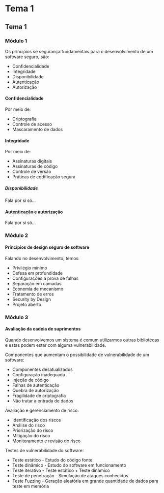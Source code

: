 # Tema 1

## Tema 1
### Módulo 1
Os princípios se segurança fundamentais para o desenvolvimento de um software seguro, são:
* Confidencialidade
* Integridade
* Disponibilidade
* Autenticação
* Autorização

#### Confidencialidade
Por meio de:
* Criptografia
* Controle de acesso
* Mascaramento de dados
#### Integridade
Por meio de:
* Assinaturas digitais
* Assinaturas de código
* Controle de versão
* Práticas de codificação segura
##### Disponibilidade
Fala por si só...
#### Autenticação e autorização
Fala por si só...
### Módulo 2
#### Princípios de design seguro de software

Falando no desenvolvimento, temos:
- Privilégio mínimo
- Defesa em profundidade
- Configurações a prova de falhas
- Separação em camadas
- Economia de mecanismo
- Tratamento de erros
- Security by Design
- Projeto aberto

### Módulo 3
#### Avaliação da cadeia de suprimentos
Quando desenvolvemos um sistema é comum utilizarmos outras bibliotécas e estas podem estar com alguma vulnerabilidade.

Componentes que aumentam o possibilidade de vulnerabilidade de um software:
- Componentes desatualizados 
- Configuração inadequada
- Injeção de código
- Falhas de autenticação
- Quebra de autorização
- Fragilidade de criptografia
- Não tratar a entrada de dados

Avaliação e gerenciamento de risco:
- Identificação dos riscos
- Análise do risco
- Priorização do risco
- Mitigação do risco
- Monitoramento e revisão do risco

Testes de vulnerabilidade do software:
- Teste estático - Estudo do código fonte
- Teste dinâmico - Estudo do software em funcionamento
- Teste iterativo - Teste estático + Teste dinâmico
- Teste de penetração - Simulação de ataques conhecidos
- Teste Fuzzing - Geração aleatória em grande quantidade de dados para teste em memória
